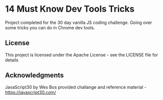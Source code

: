 # 14 Must Know Dev Tools Tricks
Project completed for the 30 day vanilla JS coding challenge. Going over some tricks you can do in Chrome dev tools.

## License
This project is licensed under the Apache License - see the LICENSE file for details

## Acknowledgments
JavaScript30 by Wes Bos provided challange and reference material - https://javascript30.com/
